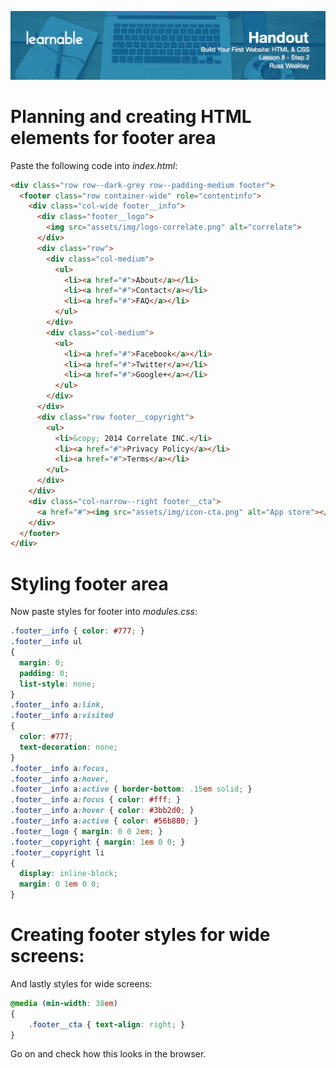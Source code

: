 ![](headers/head8.2.jpg)

# Planning and creating HTML elements for footer area

Paste the following code into *index.html*:

```html
<div class="row row--dark-grey row--padding-medium footer">
  <footer class="row container-wide" role="contentinfo">
    <div class="col-wide footer__info">
      <div class="footer__logo">
        <img src="assets/img/logo-correlate.png" alt="correlate">
      </div>
      <div class="row">
        <div class="col-medium">
          <ul>
            <li><a href="#">About</a></li>
            <li><a href="#">Contact</a></li>
            <li><a href="#">FAQ</a></li>
          </ul>
        </div>
        <div class="col-medium">
          <ul>
            <li><a href="#">Facebook</a></li>
            <li><a href="#">Twitter</a></li>
            <li><a href="#">Google+</a></li>
          </ul>
        </div>
      </div>
      <div class="row footer__copyright">
        <ul>
          <li>&copy; 2014 Correlate INC.</li>
          <li><a href="#">Privacy Policy</a></li>
          <li><a href="#">Terms</a></li>
        </ul>
      </div>
    </div>
    <div class="col-narrow--right footer__cta">
      <a href="#"><img src="assets/img/icon-cta.png" alt="App store"></a>
    </div>
  </footer>
</div>
```

# Styling footer area

Now paste styles for footer into *modules.css*:

```css
.footer__info { color: #777; }
.footer__info ul
{
  margin: 0;
  padding: 0;
  list-style: none;
}
.footer__info a:link,
.footer__info a:visited
{
  color: #777;
  text-decoration: none;
}
.footer__info a:focus,
.footer__info a:hover,
.footer__info a:active { border-bottom: .15em solid; }
.footer__info a:focus { color: #fff; }
.footer__info a:hover { color: #3bb2d0; }
.footer__info a:active { color: #56b880; }
.footer__logo { margin: 0 0 2em; }
.footer__copyright { margin: 1em 0 0; }
.footer__copyright li
{
  display: inline-block;
  margin: 0 1em 0 0;
}
```

# Creating footer styles for wide screens:

And lastly styles for wide screens:

```css
@media (min-width: 38em)
{
	.footer__cta { text-align: right; }
}
```

Go on and check how this looks in the browser.